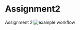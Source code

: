 # Assignment2
Assignment 2
![example workflow](https://github.com/pietromarcatti/Assignment2/actions/workflows/build.yml/badge.svg)
